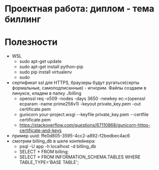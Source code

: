 # Проектная работа: диплом - тема биллинг

# Полезности
  - WSL
    - sudo apt-get update
    - sudo apt-get install python-pip
    - sudo pip install virtualenv
    - sudo 
  - сертификат ssl для HTTPS, браузеры будут ругаться(серты формальные, самоподписанные) - игнорим. Файлы создаем в линуксе, кладем в папку ./billing
    - openssl req -x509 -nodes -days 3650 -newkey ec:<(openssl ecparam -name prime256v1) -keyout private_key.pem -out certificate.pem
    - gunicorn your-project.wsgi --keyfile private_key.pem --certfile certificate.pem
    - https://stackoverflow.com/questions/67110868/gunicorn-https-certificate-and-keys
  - пример uuid: ffe0d805-3595-4cc2-a892-f2bedbec4ac6
  - смотрим billing_db в шеле контейнера:
    - psql -U app -h localhost -d billing_db
    - SELECT * FROM billing;
    - SELECT * FROM INFORMATION_SCHEMA.TABLES WHERE TABLE_TYPE='BASE TABLE';